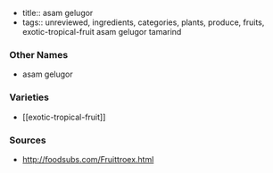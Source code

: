 - title:: asam gelugor
- tags:: unreviewed, ingredients, categories, plants, produce, fruits, exotic-tropical-fruit
asam gelugor tamarind

### Other Names

* asam gelugor

### Varieties

* [[exotic-tropical-fruit]]

### Sources
* http://foodsubs.com/Fruittroex.html
